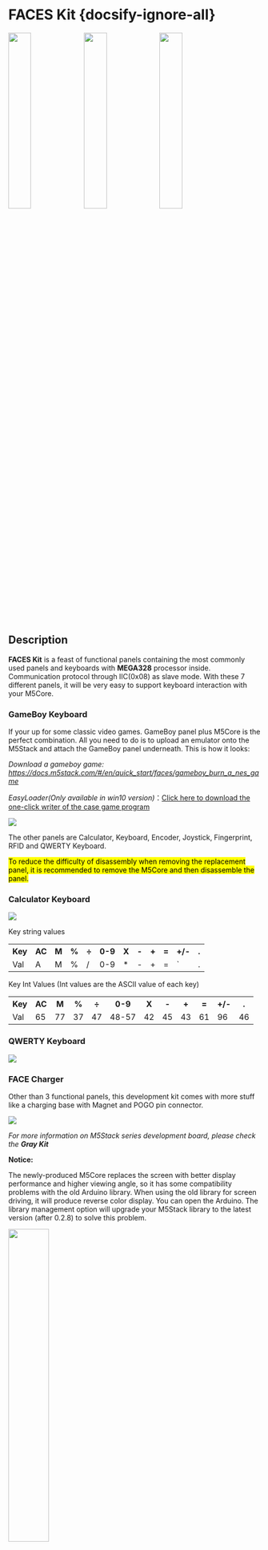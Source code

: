 # FACES Kit {docsify-ignore-all}

<img src="assets/img/product_pics/core/faces_kit/face_01.webp" width="30%"><img src="assets/img/product_pics/core/faces_kit/face_02.jpg" width="30%"><img src="assets/img/product_pics/core/faces_kit/face_03.jpg" width="30%">


## Description

**FACES Kit** is a feast of functional panels containing the most commonly used panels and keyboards with **MEGA328** processor inside. Communication protocol through IIC(0x08) as slave mode. With these 7 different panels, it will be very easy to support keyboard interaction with your M5Core.

### GameBoy Keyboard
If your up for some classic video games. GameBoy panel plus M5Core is the perfect combination. All you need to do is to upload an emulator onto the M5Stack and attach the GameBoy panel underneath. This is how it looks:

*Download a gameboy game: https://docs.m5stack.com/#/en/quick_start/faces/gameboy_burn_a_nes_game*

*EasyLoader(Only available in win10 version)*：<a href="https://m5stack.oss-cn-shenzhen.aliyuncs.com/EasyLoader/M5Core/Faces_kit/Faces_GameBoy_BladeBuster.exe">Click here to download the one-click writer of the case game program </a>

<img src="assets/img/product_pics/core/faces_kit/face_05.jpg">

The other panels are Calculator, Keyboard, Encoder, Joystick, Fingerprint, RFID and QWERTY Keyboard.

<mark>To reduce the difficulty of disassembly when removing the replacement panel, it is recommended to remove the M5Core and then disassemble the panel.</mark>


### Calculator Keyboard
<img src="assets/img/product_pics/core/faces_kit/calculator.png">

Key string values

<table><tr><th>Key</th><th>AC</th><th>M</th><th>%</th>
<th>÷</th><th>0-9</th><th>X</th><th>-</th><th>+</th><th>=</th>
<th>+/-</th><th>.</th></tr>
<tr><td>Val</td><td>A</td><td>M</td><td>%</td><td>/</td>
<td>0-9</td><td>*</td><td>-</td><td>+</td><td>=</td><td>`</td>
<td>.</td></tr></table>

Key Int Values (Int values are the ASCII value of each key)

<table><tr><th>Key</th><th>AC</th><th>M</th><th>%</th>
<th>÷</th><th>0-9</th><th>X</th><th>-</th><th>+</th><th>=</th>
<th>+/-</th><th>.</th></tr>

<tr><td>Val</td><td>65</td><td>77</td><td>37</td><td>47
</td><td>48-57</td><td>42</td><td>45</td><td>43</td>
<td>61</td><td>96</td><td>46</td></tr></table>


### QWERTY Keyboard

<img src="assets/img/product_pics/core/faces_kit/face_04.jpg">

### FACE Charger
Other than 3 functional panels, this development kit comes with more stuff like a charging base with Magnet and POGO pin connector.

<img src="assets/img/product_pics/core/faces_kit/charger.png">

*For more information on M5Stack series development board, please check the **Gray Kit***


**Notice:**

The newly-produced M5Core replaces the screen with better display performance and higher viewing angle, so it has some compatibility problems with the old Arduino library. When using the old library for screen driving, it will produce reverse color display. You can open the Arduino. The library management option will upgrade your M5Stack library to the latest version (after 0.2.8) to solve this problem.

<img src="assets\img\product_pics\core\basic\lib_01.jpg" width="40%">
<br><br><br>
<img src="assets\img\product_pics\core\basic\lib_02.jpg" width="40%">


## Product Features

- 5V DC power supply
- USB Type-C
- ESP32-based
- Case Material: PC + ABS
- 16 MByte flash(old：4 MByte flash)
- BMM150 + MPU6886
- Speaker, 3 Buttons, LCD(320*240), 1 Reset
- 2.4G Antenna: Proant 440
- TF card slot (16G Maximum size)
- Battery Socket & 600 mAh Lipo Battery
- Extendable Pins & Holes
- Grove Port
- M-Bus Socket & Pins
- Development Platform [UIFlow](http://flow.m5stack.com), [MicroPython](http://micropython.org/), [Arduino](http://www.arduino.cc)
- Product Size：108.2mm x 54.2mm x 18.7mm
- Product weight：264.6g

## Include

- 1x GRAY
- 1x FACES Charger table
- 1x FACES sling
- 1x panel sticker
- 3x FACES Keyboard(GameBoy, Calculator, QWERTY)
- 10x Femal-male dupont
- 6x M3x10 screw
- 1x hexagon screw key
- 1x Type-C USB(100cm)

<img src="assets/img/product_pics/core/faces_kit/faces_kit.png">

## EasyLoader

<img src="https://m5stack.oss-cn-shenzhen.aliyuncs.com/image/EasyLoader_logo.png" width="100px" style="margin-top:20px">

<a href="https://m5stack.oss-cn-shenzhen.aliyuncs.com/EasyLoader/M5Core/Faces_kit/EasyLoader_Faces_kit.exe"><button type="button" class="btn btn-primary">click to download EasyLoader</button></a>

>1.EasyLoader is a simple and fast program burner. Every product page in EasyLoader provides a product-related case program. It can be burned to the master through simple steps, and a series of function verification can be performed.(**Currently EasyLoader is only available for Windows OS**)

>2.After downloading the software, double-click to run the application, connect the M5 device to the computer via the data cable, select the port parameters, and click **"Burn"** to start burning.

!>3.The CP210X (USB driver) needs to be installed before the EasyLoader is burned. [Click here to view the driver installation tutorial](en/related_documents/establish_serial_connection)Before burning firmware for Faces, please click "Erase" for a memory erase.


## Version Change

<div class="table-wrapper">
    <table class="fl-table">
        <thead>
        <tr>
            <th>Release Date</th>
            <th>Product Change</th>
        </tr>
        </thead>    
        <tbody>
        <tr>
            <td>2017.12</td>
            <td>Initial public release</td>
        </tr>
        <tr>
            <td>2019.6</td>
            <td>MPU9250 changed to MPU6886+BMM150</td>
        </tr>
        <tr>
            <td>2019.7</td>
            <td>TN screen changed to IPS screen</td>
        </tr>
        <tbody>
    </table>
</div>


## PinMap

**Mega328 ISP** Download interface Pin foot definition

<img src="assets\img\product_pics\app\mega328_isp.png" width="30%" height="30%">

## Schematic

- [Schematic](https://github.com/m5stack/M5-Schematic/blob/master/Core/Basic/M5-Core-Schematic(20171206).pdf)

### Related Link

-  **Datasheet** 

    - [ESP32](https://m5stack.oss-cn-shenzhen.aliyuncs.com/resource/docs/datasheet/core/esp32_datasheet_en.pdf)
    - [MPU6886](https://m5stack.oss-cn-shenzhen.aliyuncs.com/resource/docs/datasheet/core/MPU-6886-000193%2Bv1.1_GHIC_en.pdf)
    - [BMM150](https://m5stack.oss-cn-shenzhen.aliyuncs.com/resource/docs/datasheet/core/BMM150_datasheet_en.pdf)

- **Register Manual** 

    - [IP5306](https://m5stack.oss-cn-shenzhen.aliyuncs.com/resource/docs/datasheet/core/IIC_IP5306_REG_V1.4_cn.pdf)


**IP5306 charging/discharging，Voltage parameter**

<table>
   <tr style="font-weight:bold;text-align:center" >
      <td>charging</td>
      <td><td>
      <td>discharging</td>
   </tr>
   <tr>
      <td>0.00 ~ 3.40V -> 0%</td>
      <td><td>
      <td>4.20 ~ 4.07V -> 100%</td>
   </tr>
   <tr>
      <td>3.40 ~ 3.61V -> 25%</td>
      <td><td>
      <td>4.07 ~ 3.81V -> 75%</td>
   </tr>
   <tr>
      <td>3.61 ~ 3.88V -> 50%</td>
      <td><td>
      <td>3.81 ~ 3.55V -> 50%</td>
   </tr>
   <tr>
      <td>3.88 ~ 4.12V -> 75%</td>
      <td><td>
      <td>3.55 ~ 3.33V -> 25%</td>
   </tr>
   <tr>
      <td>4.12 ~   /   -> 100%</td>
      <td><td>
      <td>3.33 ~ 0.00V -> 0%</td>
   </tr>
</table>

## Example

- [Example](https://github.com/m5stack/M5Stack/tree/master/examples/Modules/FACES)



**<mark>Notice1：M5PORT EXPLAIN</mark>**<br>
You can identify the port name and function by its color, red is PortA(21/22) mainly used for I2C, black is PortB(26/36) which can be used for DA/AD, Single-bus communication, Blue is PortC(16/17) which can be used for Uart. Correspondingly, most of the M5 Units have the Port with matched color to specify which port it should go in on the M5Core. 
Those port identifications are a convenience for UIFlow (Blockly) users. For advanced users ,you can do your own customization, since most of the PIN on ESP32 are remap-able.
Unfortunatly, PortA(red) can not be used as analog read in. It refers to GPIO 21 & 22 from ESP32, which doesn't have AD channel alternatives: 

- ADC1(8 channels atteched to GPIOs 32-39)
- ADC2(10 channels atteched to GPIOs 0，2，4，12-15，25-27)

To use AD read function : 
1, Use Dupont cable refers to the pins on the side which can be used as an AD channel.
2, Get a M5GO bottom, which comes with a PortB.
3, Get a PbHUB and connect it with PortA, then you can have 6 PortBs.
For more information about Pin assignment and Pin Remapping, Please refer to EPS32 Datasheet
<br>
**<mark>Notice3：Face Kit factory test code</mark>**<br>
The error message displayed on the screen, is actually normal, it doesn't mean something wrong with the hardware, it means that the main.py file is missing, but you can add your own, don't worry. <br>
<img src="assets/img/product_pics/core/faces_kit/faces_kit_06.png" width="30%" hight="30%"> 


## User Work
- **[2048 Game with FACES Kit- Video](https://www.youtube.com/watch?v=ccEq0s7dU84)**
- **[2048 Game with FACES Kit- Source Code](https://github.com/phillowcompiler/2048_M5Stack)**
- **[Faces Calculator in UiFlow- Video](https://www.youtube.com/watch?v=wdUhuLuq6kM&t=223s)**


<script>

   var purchase_link = 'https://m5stack.com/collections/m5-core/products/face';

   var quickstart_link = 'https://docs.m5stack.com/#/en/quick_start/m5core/m5stack_core_quick_start';

   anchor_search(purchase_link,quickstart_link);
   scrollFunc();

</script>